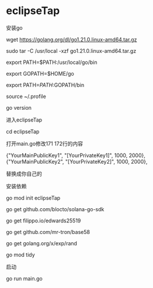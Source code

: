 # eclipseTap
安装go


wget https://golang.org/dl/go1.21.0.linux-amd64.tar.gz

sudo tar -C /usr/local -xzf go1.21.0.linux-amd64.tar.gz

export PATH=$PATH:/usr/local/go/bin


export GOPATH=$HOME/go


export PATH=$PATH:$GOPATH/bin


source ~/.profile

go version

进入eclipseTap

cd eclipseTap

打开main.go修改171 172行的内容

{"YourMainPublicKey1", "[YourPrivateKey1]", 1000, 2000},
		{"YourMainPublicKey2", "[YourPrivateKey2]", 1000, 2000},

  替换成你自己的
  
安装依赖


go mod init eclipseTap

go get github.com/blocto/solana-go-sdk


go get filippo.io/edwards25519

go get github.com/mr-tron/base58


go get golang.org/x/exp/rand


go mod tidy


启动


go run main.go









